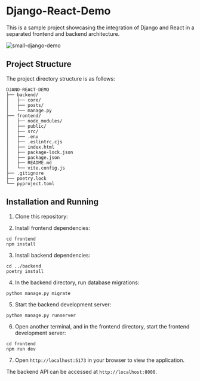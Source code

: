 # Django-React-Demo

This is a sample project showcasing the integration of Django and React in a separated frontend and backend architecture.

![small-django-demo](https://github.com/bucky0112/django-react-demo/assets/49245415/5a95246b-da1d-4b18-83e8-a0d04bdab68e)

## Project Structure

The project directory structure is as follows:

```
DJANO-REACT-DEMO
├── backend/
│   ├── core/
│   ├── posts/
│   └── manage.py
├── frontend/
│   ├── node_modules/
│   ├── public/
│   ├── src/
│   ├── .env
│   ├── .eslintrc.cjs
│   ├── index.html
│   ├── package-lock.json
│   ├── package.json
│   ├── README.md
│   └── vite.config.js
├── .gitignore
├── poetry.lock
└── pyproject.toml
```

## Installation and Running

1. Clone this repository:

2. Install frontend dependencies:

```
cd frontend
npm install
```

3. Install backend dependencies:

```
cd ../backend
poetry install
```

4. In the backend directory, run database migrations:

```
python manage.py migrate
```

5. Start the backend development server:

```
python manage.py runserver
```

6. Open another terminal, and in the frontend directory, start the frontend development server:

```
cd frontend
npm run dev
```

7. Open `http://localhost:5173` in your browser to view the application.

The backend API can be accessed at `http://localhost:8000`.
